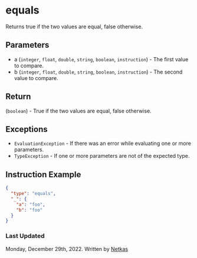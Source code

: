 # equals

Returns true if the two values are equal, false otherwise.

## Parameters

* a (`integer`, `float`, `double`, `string`, `boolean`, `instruction`) - The first value to compare.
* b (`integer`, `float`, `double`, `string`, `boolean`, `instruction`) - The second value to compare.

## Return

(`boolean`) - True if the two values are equal, false otherwise.

## Exceptions

* `EvaluationException` - If there was an error while evaluating one or more parameters.
* `TypeException` - If one or more parameters are not of the expected type.


## Instruction Example

```json
{
  "type": "equals",
  "_": {
    "a": "foo",
    "b": "foo"
  }
}
```

### Last Updated

Monday, December 29th, 2022.
Written by [Netkas](https://git.n64.cc/netkas)